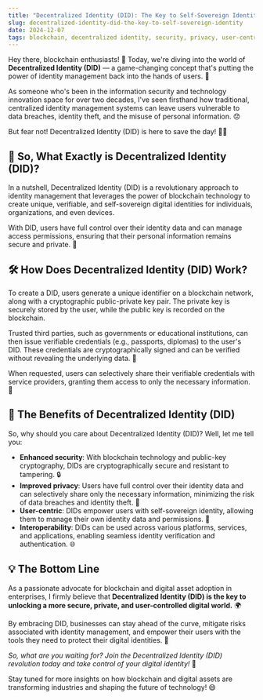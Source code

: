 ```yaml
---
title: "Decentralized Identity (DID): The Key to Self-Sovereign Identity"
slug: decentralized-identity-did-the-key-to-self-sovereign-identity
date: 2024-12-07
tags: blockchain, decentralized identity, security, privacy, user-centric
---
```


Hey there, blockchain enthusiasts! 👋 Today, we're diving into the world of **Decentralized Identity (DID)** — a game-changing concept that's putting the power of identity management back into the hands of users. 💪

As someone who's been in the information security and technology innovation space for over two decades, I've seen firsthand how traditional, centralized identity management systems can leave users vulnerable to data breaches, identity theft, and the misuse of personal information. 😞

But fear not! Decentralized Identity (DID) is here to save the day! 🦸‍♀️

## 🤔 So, What Exactly is Decentralized Identity (DID)?

In a nutshell, Decentralized Identity (DID) is a revolutionary approach to identity management that leverages the power of blockchain technology to create unique, verifiable, and self-sovereign digital identities for individuals, organizations, and even devices.

With DID, users have full control over their identity data and can manage access permissions, ensuring that their personal information remains secure and private. 🔐

## 🛠️ How Does Decentralized Identity (DID) Work?

To create a DID, users generate a unique identifier on a blockchain network, along with a cryptographic public-private key pair. The private key is securely stored by the user, while the public key is recorded on the blockchain.

Trusted third parties, such as governments or educational institutions, can then issue verifiable credentials (e.g., passports, diplomas) to the user's DID. These credentials are cryptographically signed and can be verified without revealing the underlying data. 📜

When requested, users can selectively share their verifiable credentials with service providers, granting them access to only the necessary information. 🤝

## 🌟 The Benefits of Decentralized Identity (DID)

So, why should you care about Decentralized Identity (DID)? Well, let me tell you:

- **Enhanced security**: With blockchain technology and public-key cryptography, DIDs are cryptographically secure and resistant to tampering. 🔒
- **Improved privacy**: Users have full control over their identity data and can selectively share only the necessary information, minimizing the risk of data breaches and identity theft. 🙈
- **User-centric**: DIDs empower users with self-sovereign identity, allowing them to manage their own identity data and permissions. 🙌
- **Interoperability**: DIDs can be used across various platforms, services, and applications, enabling seamless identity verification and authentication. 🌐

## 💡 The Bottom Line

As a passionate advocate for blockchain and digital asset adoption in enterprises, I firmly believe that **Decentralized Identity (DID) is the key to unlocking a more secure, private, and user-controlled digital world.** 🌍

By embracing DID, businesses can stay ahead of the curve, mitigate risks associated with identity management, and empower their users with the tools they need to protect their digital identities. 💼

*So, what are you waiting for? Join the Decentralized Identity (DID) revolution today and take control of your digital identity!* 🚀

Stay tuned for more insights on how blockchain and digital assets are transforming industries and shaping the future of technology! 😄